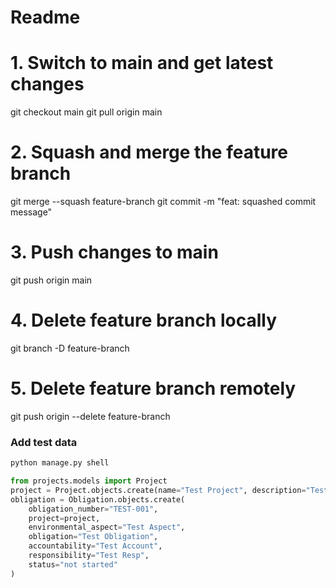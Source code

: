 # Readme

# 1. Switch to main and get latest changes
git checkout main
git pull origin main

# 2. Squash and merge the feature branch
git merge --squash feature-branch
git commit -m "feat: squashed commit message"

# 3. Push changes to main
git push origin main

# 4. Delete feature branch locally
git branch -D feature-branch

# 5. Delete feature branch remotely
git push origin --delete feature-branch

### Add test data
```bash
python manage.py shell
```

```python
from projects.models import Project
project = Project.objects.create(name="Test Project", description="Test Description")
obligation = Obligation.objects.create(
    obligation_number="TEST-001",
    project=project,
    environmental_aspect="Test Aspect",
    obligation="Test Obligation",
    accountability="Test Account",
    responsibility="Test Resp",
    status="not started"
)
```
